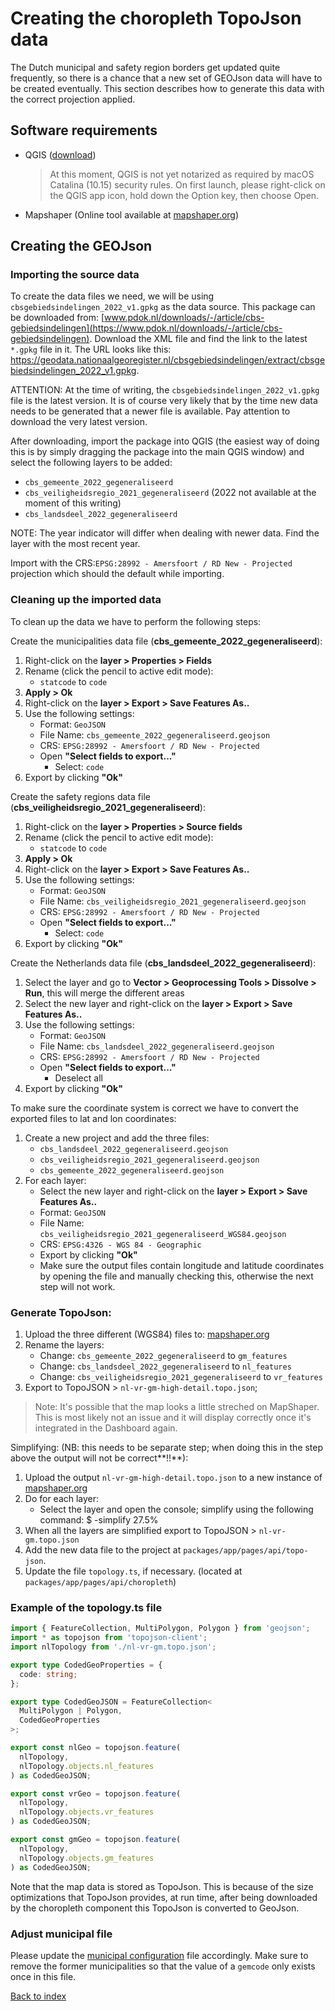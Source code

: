 # Creating the choropleth TopoJson data

The Dutch municipal and safety region borders get updated quite frequently, so there is
a chance that a new set of GEOJson data will have to be created eventually.
This section describes how to generate this data with the correct projection applied.

## Software requirements

- QGIS ([download](https://qgis.org/en/site/forusers/download.html))

  > At this moment, QGIS is not yet notarized as required by macOS Catalina (10.15) security rules. On first launch, please right-click on the QGIS app icon, hold down the Option key, then choose Open.

- Mapshaper (Online tool available at [mapshaper.org](https://mapshaper.org))

## Creating the GEOJson

### Importing the source data

To create the data files we need, we will be using `cbsgebiedsindelingen_2022_v1.gpkg` as the
data source. This package can be downloaded from: [www.pdok.nl/downloads/-/article/cbs-gebiedsindelingen](https://www.pdok.nl/downloads/-/article/cbs-gebiedsindelingen). Download the XML file and find the link to the latest `*.gpkg` file in it. The URL looks like this: https://geodata.nationaalgeoregister.nl/cbsgebiedsindelingen/extract/cbsgebiedsindelingen_2022_v1.gpkg.

ATTENTION: At the time of writing, the `cbsgebiedsindelingen_2022_v1.gpkg` file is the latest version.
It is of course very likely that by the time new data needs to be generated that a newer file is available.
Pay attention to download the very latest version.

After downloading, import the package into QGIS (the easiest way of doing this is by simply dragging the package into
the main QGIS window) and select the following layers to be added:

- `cbs_gemeente_2022_gegeneraliseerd`
- `cbs_veiligheidsregio_2021_gegeneraliseerd` (2022 not available at the moment of this writing)
- `cbs_landsdeel_2022_gegeneraliseerd`

NOTE: The year indicator will differ when dealing with newer data. Find the layer with the most recent year.

Import with the CRS:`EPSG:28992 - Amersfoort / RD New - Projected` projection which should the default while importing.

### Cleaning up the imported data

To clean up the data we have to perform the following steps:

Create the municipalities data file (**cbs_gemeente_2022_gegeneraliseerd**):

1. Right-click on the **layer > Properties > Fields**
2. Rename (click the pencil to active edit mode):
   - `statcode` to `code`
3. **Apply > Ok**
4. Right-click on the **layer > Export > Save Features As..**
5. Use the following settings:
   - Format: `GeoJSON`
   - File Name: `cbs_gemeente_2022_gegeneraliseerd.geojson`
   - CRS: `EPSG:28992 - Amersfoort / RD New - Projected`
   - Open **"Select fields to export..."**
     - Select: `code`
6. Export by clicking **"Ok"**

Create the safety regions data file (**cbs_veiligheidsregio_2021_gegeneraliseerd**):

1. Right-click on the **layer > Properties > Source fields**
2. Rename (click the pencil to active edit mode):
   - `statcode` to `code`
3. **Apply > Ok**
4. Right-click on the **layer > Export > Save Features As..**
5. Use the following settings:
   - Format: `GeoJSON`
   - File Name: `cbs_veiligheidsregio_2021_gegeneraliseerd.geojson`
   - CRS: `EPSG:28992 - Amersfoort / RD New - Projected`
   - Open **"Select fields to export..."**
     - Select: `code`
6. Export by clicking **"Ok"**

Create the Netherlands data file (**cbs_landsdeel_2022_gegeneraliseerd**):

1. Select the layer and go to **Vector > Geoprocessing Tools > Dissolve > Run**, this will merge the different areas
2. Select the new layer and right-click on the **layer > Export > Save Features As..**
3. Use the following settings:
   - Format: `GeoJSON`
   - File Name: `cbs_landsdeel_2022_gegeneraliseerd.geojson`
   - CRS: `EPSG:28992 - Amersfoort / RD New - Projected`
   - Open **"Select fields to export..."**
     - Deselect all
4. Export by clicking **"Ok"**

To make sure the coordinate system is correct we have to convert the exported files to lat and lon coordinates:

1. Create a new project and add the three files:
   - `cbs_landsdeel_2022_gegeneraliseerd.geojson`
   - `cbs_veiligheidsregio_2021_gegeneraliseerd.geojson`
   - `cbs_gemeente_2022_gegeneraliseerd.geojson`
2. For each layer:
   - Select the new layer and right-click on the **layer > Export > Save Features As..**
   - Format: `GeoJSON`
   - File Name: `cbs_veiligheidsregio_2021_gegeneraliseerd_WGS84.geojson`
   - CRS: `EPSG:4326 - WGS 84 - Geographic`
   - Export by clicking **"Ok"**
   * Make sure the output files contain longitude and latitude coordinates by opening the file and manually checking this, otherwise the next step will not work.

### Generate TopoJson:

1. Upload the three different (WGS84) files to: [mapshaper.org](https://mapshaper.org)
2. Rename the layers:
   - Change: `cbs_gemeente_2022_gegeneraliseerd` to `gm_features`
   - Change: `cbs_landsdeel_2022_gegeneraliseerd` to `nl_features`
   - Change: `cbs_veiligheidsregio_2021_gegeneraliseerd` to `vr_features`
3. Export to TopoJSON > `nl-vr-gm-high-detail.topo.json`;

> Note: It's possible that the map looks a little streched on MapShaper. This is most likely not an issue and it will display correctly once it's integrated in the Dashboard again.

Simplifying:
(NB: this needs to be separate step; when doing this in the step above the output will not be correct**!!**):

1. Upload the output `nl-vr-gm-high-detail.topo.json` to a new instance of [mapshaper.org](https://mapshaper.org/)
2. Do for each layer:
   - Select the layer and open the console; simplify using the following command: $ -simplify 27.5%
3. When all the layers are simplified export to TopoJSON > `nl-vr-gm.topo.json`
4. Add the new data file to the project at `packages/app/pages/api/topo-json`.
5. Update the file `topology.ts`, if necessary. (located at `packages/app/pages/api/choropleth`)

### Example of the topology.ts file

```typescript
import { FeatureCollection, MultiPolygon, Polygon } from 'geojson';
import * as topojson from 'topojson-client';
import nlTopology from './nl-vr-gm.topo.json';

export type CodedGeoProperties = {
  code: string;
};

export type CodedGeoJSON = FeatureCollection<
  MultiPolygon | Polygon,
  CodedGeoProperties
>;

export const nlGeo = topojson.feature(
  nlTopology,
  nlTopology.objects.nl_features
) as CodedGeoJSON;

export const vrGeo = topojson.feature(
  nlTopology,
  nlTopology.objects.vr_features
) as CodedGeoJSON;

export const gmGeo = topojson.feature(
  nlTopology,
  nlTopology.objects.gm_features
) as CodedGeoJSON;
```

Note that the map data is stored as TopoJson. This is because of the size optimizations that TopoJson provides,
at run time, after being downloaded by the choropleth component this TopoJson is converted to GeoJson.

### Adjust municipal file

Please update the [municipal configuration](/packages/common/src/data/gm.ts) file accordingly. Make sure to remove the former municipalities so that the value of a `gemcode` only exists once in this file.

[Back to index](index.md)
